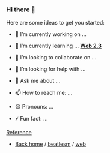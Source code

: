 ### Hi there 👋


Here are some ideas to get you started:

- 🔭 I’m currently working on ...  

- 🌱 I’m currently learning ... **[Web 2.3](https://github.com/beatlesm/web/tree/main/2.3)**

- 👯 I’m looking to collaborate on ...
- 🤔 I’m looking for help with ...
- 💬 Ask me about ...
- 📫 How to reach me: ...
- 😄 Pronouns: ...
- ⚡ Fun fact: ...

[Reference](https://github.com/beatlesm/beatlesm/blob/main/Ref.md)

- [Back home](https://github.com/beatlesm) / [beatlesm](https://github.com/beatlesm/beatlesm) /  [web](https://github.com/beatlesm/web)